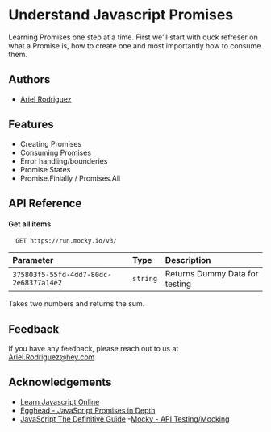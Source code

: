 
# Understand Javascript Promises

Learning Promises one step at a time.  First we'll start with quck refreser on what a Promise is,
how to create one and most importantly how to consume them. 
## Authors

- [Ariel Rodriguez](https://www.github.com/ariels713)

  
## Features

- Creating Promises
- Consuming Promises
- Error handling/bounderies
- Promise States
- Promise.Finially / Promises.All 

  
## API Reference

#### Get all items

```http
  GET https://run.mocky.io/v3/
```

| Parameter | Type     | Description                |
| :-------- | :------- | :------------------------- |
| `375803f5-55fd-4dd7-80dc-2e68377a14e2` | `string` | Returns Dummy Data for testing |


Takes two numbers and returns the sum.

  
## Feedback

If you have any feedback, please reach out to us at Ariel.Rodriguez@hey.com

  
## Acknowledgements

 - [Learn Javascript Online](https://learnjavascript.online/)
 - [Egghead - JavaScript Promises in Depth](https://egghead.io/courses/javascript-promises-in-depth)
 - [JavaScript The Definitive Guide](https://shop.aer.io/oreilly/p/javascript-the-definitive/9781491952023-9149)
-[Mocky - API Testing/Mocking](https://designer.mocky.io/)
  